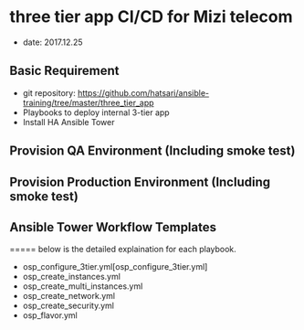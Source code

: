 # three tier app CI/CD for Mizi telecom
- date: 2017.12.25

## Basic Requirement
- git repository: https://github.com/hatsari/ansible-training/tree/master/three_tier_app
- Playbooks to deploy internal 3-tier app
- Install HA Ansible Tower

## Provision QA Environment (Including smoke test)


## Provision Production Environment (Including smoke test)

## Ansible Tower Workflow Templates

=====
below is the detailed explaination for each playbook.

- osp_configure_3tier.yml[osp_configure_3tier.yml]
- osp_create_instances.yml
- osp_create_multi_instances.yml
- osp_create_network.yml
- osp_create_security.yml 
- osp_flavor.yml
